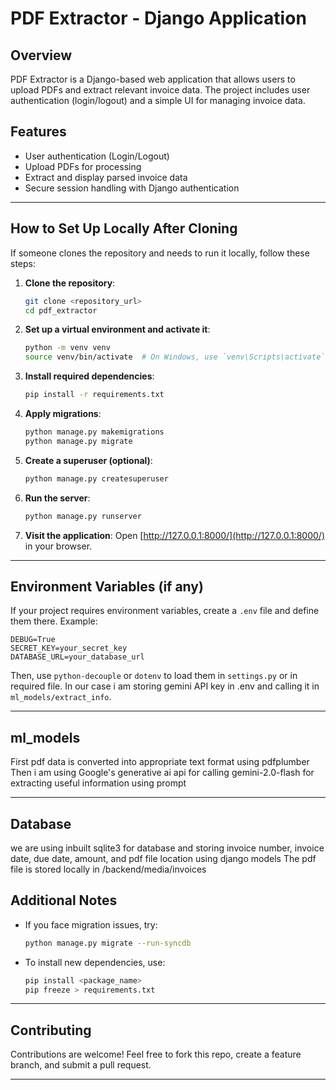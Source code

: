 # PDF Extractor - Django Application

## Overview
PDF Extractor is a Django-based web application that allows users to upload PDFs and extract relevant invoice data. The project includes user authentication (login/logout) and a simple UI for managing invoice data.

## Features
- User authentication (Login/Logout)
- Upload PDFs for processing
- Extract and display parsed invoice data
- Secure session handling with Django authentication

---
## How to Set Up Locally After Cloning

If someone clones the repository and needs to run it locally, follow these steps:

1. **Clone the repository**:
   ```bash
   git clone <repository_url>
   cd pdf_extractor
   ```

2. **Set up a virtual environment and activate it**:
   ```bash
   python -m venv venv
   source venv/bin/activate  # On Windows, use `venv\Scripts\activate`
   ```

3. **Install required dependencies**:
   ```bash
   pip install -r requirements.txt
   ```

4. **Apply migrations**:
   ```bash
   python manage.py makemigrations
   python manage.py migrate
   ```

5. **Create a superuser (optional)**:
   ```bash
   python manage.py createsuperuser
   ```

6. **Run the server**:
   ```bash
   python manage.py runserver
   ```

7. **Visit the application**:
   Open [http://127.0.0.1:8000/](http://127.0.0.1:8000/) in your browser.

---

## Environment Variables (if any)
If your project requires environment variables, create a `.env` file and define them there. Example:
```
DEBUG=True
SECRET_KEY=your_secret_key
DATABASE_URL=your_database_url
```

Then, use `python-decouple` or `dotenv` to load them in `settings.py` or in required file.
In our case i am storing gemini API key in .env and calling it in `ml_models/extract_info`.

---

## ml_models
First pdf data is converted into appropriate text format using pdfplumber
Then i am using Google's generative ai api for calling gemini-2.0-flash for extracting useful information using prompt

---


## Database

we are using inbuilt sqlite3 for database and storing invoice number, invoice date, due date, amount, and pdf file location using django models
The pdf file is stored locally in  /backend/media/invoices

## Additional Notes
- If you face migration issues, try:
  ```bash
  python manage.py migrate --run-syncdb
  ```
- To install new dependencies, use:
  ```bash
  pip install <package_name>
  pip freeze > requirements.txt
  ```

---

## Contributing
Contributions are welcome! Feel free to fork this repo, create a feature branch, and submit a pull request.

---
